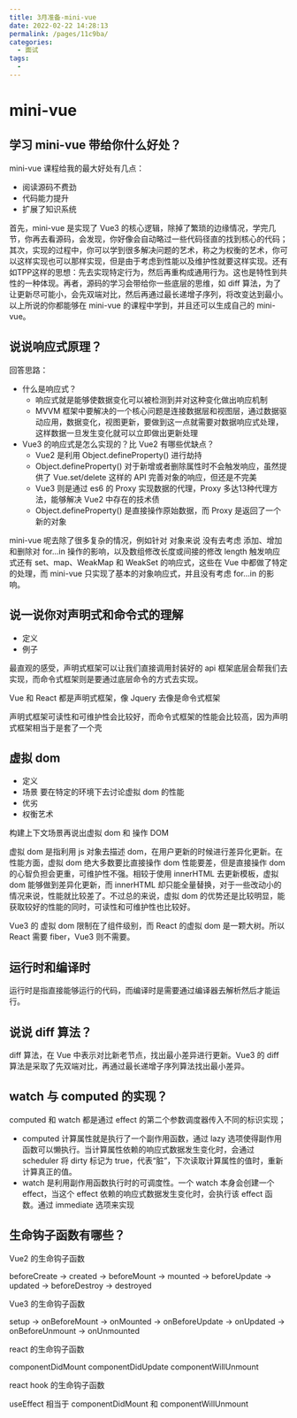 ```yaml
---
title: 3月准备-mini-vue
date: 2022-02-22 14:28:13
permalink: /pages/11c9ba/
categories:
  - 面试
tags:
  - 
---
```


# mini-vue

## 学习 mini-vue 带给你什么好处？

mini-vue 课程给我的最大好处有几点：

- 阅读源码不费劲 
- 代码能力提升 
- 扩展了知识系统

首先，mini-vue 是实现了 Vue3 的核心逻辑，除掉了繁琐的边缘情况，学完几节，你再去看源码，会发现，你好像会自动略过一些代码径直的找到核心的代码；其次，实现的过程中，你可以学到很多解决问题的艺术，称之为权衡的艺术，你可以这样实现也可以那样实现，但是由于考虑到性能以及维护性就要这样实现。还有如TPP这样的思想：先去实现特定行为，然后再重构成通用行为。这也是特性到共性的一种体现。再者，源码的学习会带给你一些底层的思维，如 diff 算法，为了让更新尽可能小，会先双端对比，然后再通过最长递增子序列，将改变达到最小。以上所说的你都能够在 mini-vue 的课程中学到，并且还可以生成自己的 mini-vue。 

## 说说响应式原理？

回答思路：

- 什么是响应式？
  - 响应式就是能够使数据变化可以被检测到并对这种变化做出响应机制
  - MVVM 框架中要解决的一个核心问题是连接数据层和视图层，通过数据驱动应用，数据变化，视图更新，要做到这一点就需要对数据响应式处理，这样数据一旦发生变化就可以立即做出更新处理
- Vue3 的响应式是怎么实现的？比 Vue2 有哪些优缺点？
  - Vue2 是利用 Object.defineProperty() 进行劫持
  - Object.defineProperty() 对于新增或者删除属性时不会触发响应，虽然提供了 Vue.set/delete 这样的 API 完善对象的响应，但还是不完美
  - Vue3 则是通过 es6 的 Proxy 实现数据的代理，Proxy 多达13种代理方法，能够解决 Vue2 中存在的技术债
  - Object.defineProperty() 是直接操作原始数据，而 Proxy 是返回了一个新的对象

mini-vue 呢去除了很多复杂的情况，例如针对 对象来说 没有去考虑 添加、增加和删除对 for...in 操作的影响，以及数组修改长度或间接的修改 length 触发响应式还有 set、map、WeakMap 和 WeakSet 的响应式，这些在 Vue 中都做了特定的处理，而 mini-vue 只实现了基本的对象响应式，并且没有考虑 for...in 的影响。

## 说一说你对声明式和命令式的理解

- 定义
- 例子

最直观的感受，声明式框架可以让我们直接调用封装好的 api 框架底层会帮我们去实现，而命令式框架则是要通过底层命令的方式去实现。

Vue 和 React 都是声明式框架，像 Jquery 去像是命令式框架

声明式框架可读性和可维护性会比较好，而命令式框架的性能会比较高，因为声明式框架相当于是套了一个壳

## 虚拟 dom

- 定义
- 场景 要在特定的环境下去讨论虚拟 dom 的性能
- 优劣
- 权衡艺术

构建上下文场景再说出虚拟 dom 和 操作 DOM

虚拟 dom 是指利用 js 对象去描述 dom，在用户更新的时候进行差异化更新。在性能方面，虚拟 dom 绝大多数要比直接操作 dom 性能要差，但是直接操作 dom 的心智负担会更重，可维护性不强。相较于使用 innerHTML 去更新模板，虚拟 dom 能够做到差异化更新，而 innerHTML 却只能全量替换，对于一些改动小的情况来说，性能就比较差了。不过总的来说，虚拟 dom 的优势还是比较明显，能获取较好的性能的同时，可读性和可维护性也比较好。

Vue3 的 虚拟 dom 限制在了组件级别，而 React 的虚拟 dom 是一颗大树。所以 React 需要 fiber，Vue3 则不需要。

## 运行时和编译时

运行时是指直接能够运行的代码，而编译时是需要通过编译器去解析然后才能运行。

## 说说 diff 算法？

diff 算法，在 Vue 中表示对比新老节点，找出最小差异进行更新。Vue3 的 diff 算法是采取了先双端对比，再通过最长递增子序列算法找出最小差异。

## watch 与 computed 的实现？

computed 和 watch 都是通过 effect 的第二个参数调度器传入不同的标识实现；

- computed 计算属性就是执行了一个副作用函数，通过 lazy 选项使得副作用函数可以懒执行。当计算属性依赖的响应式数据发生变化时，会通过 scheduler 将 dirty 标记为 true，代表“脏”，下次读取计算属性的值时，重新计算真正的值。
- watch 是利用副作用函数执行时的可调度性。一个 watch 本身会创建一个 effect，当这个 effect 依赖的响应式数据发生变化时，会执行该 effect 函数。通过 immediate 选项来实现

## 生命钩子函数有哪些？

Vue2 的生命钩子函数

beforeCreate -> created -> beforeMount -> mounted -> beforeUpdate -> updated -> beforeDestroy -> destroyed

Vue3 的生命钩子函数

setup -> onBeforeMount -> onMounted -> onBeforeUpdate -> onUpdated -> onBeforeUnmount -> onUnmounted

react 的生命钩子函数

componentDidMount
componentDidUpdate
componentWillUnmount

react hook 的生命钩子函数

useEffect 相当于 componentDidMount 和 componentWillUnmount